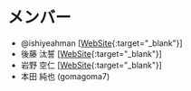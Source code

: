 # メンバー
- @ishiyeahman [[WebSite](https://ishiyeahman.github.io/){:target="_blank"}]
- 後藤 汰誓 [[WebSite](https://gototaisei.ochakumi.com/){:target="_blank"}]
- 岩野 空仁 [[WebSite](https://www.sora44023.com/){:target="_blank"}]
- 本田 純也 (gomagoma7)